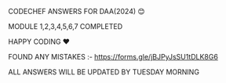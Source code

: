 CODECHEF ANSWERS FOR DAA(2024) 😊

MODULE 1,2,3,4,5,6,7 COMPLETED

HAPPY CODING ❤️

FOUND ANY MISTAKES :-
https://forms.gle/jBJPyJsSU1tDLK8G6




ALL ANSWERS WILL BE UPDATED BY TUESDAY MORNING
